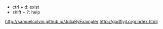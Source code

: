 * ctrl + d: exist
* shift + ?: help



http://samuelcolvin.github.io/JuliaByExample/
http://gadflyjl.org/index.html
